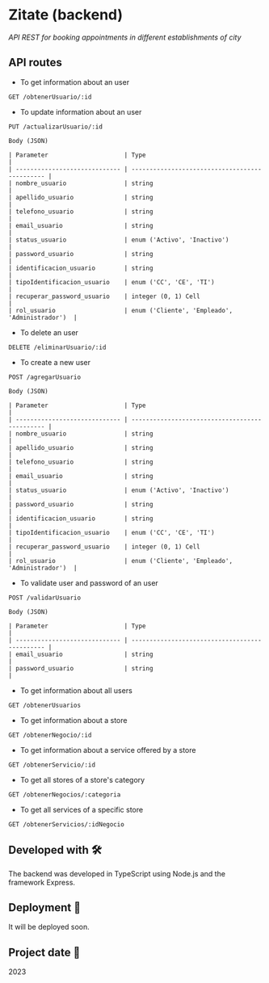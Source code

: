 # Zitate (backend)

_API REST for booking appointments in different establishments of city_




## API routes

* To get information about an user
```
GET /obtenerUsuario/:id
```

* To update information about an user
```
PUT /actualizarUsuario/:id
```

```
Body (JSON)

| Parameter                     | Type                                           |
| ----------------------------- | ---------------------------------------------- |
| nombre_usuario                | string                                         |
| apellido_usuario              | string                                         |
| telefono_usuario              | string                                         |
| email_usuario                 | string                                         |
| status_usuario                | enum ('Activo', 'Inactivo')                    |
| password_usuario              | string                                         |
| identificacion_usuario        | string                                         |
| tipoIdentificacion_usuario    | enum ('CC', 'CE', 'TI')                        |
| recuperar_password_usuario    | integer (0, 1) Cell                            |
| rol_usuario                   | enum ('Cliente', 'Empleado', 'Administrador')  |
```

* To delete an user
```
DELETE /eliminarUsuario/:id
```

* To create a new user
```
POST /agregarUsuario
```

```
Body (JSON)

| Parameter                     | Type                                           |
| ----------------------------- | ---------------------------------------------- |
| nombre_usuario                | string                                         |
| apellido_usuario              | string                                         |
| telefono_usuario              | string                                         |
| email_usuario                 | string                                         |
| status_usuario                | enum ('Activo', 'Inactivo')                    |
| password_usuario              | string                                         |
| identificacion_usuario        | string                                         |
| tipoIdentificacion_usuario    | enum ('CC', 'CE', 'TI')                        |
| recuperar_password_usuario    | integer (0, 1) Cell                            |
| rol_usuario                   | enum ('Cliente', 'Empleado', 'Administrador')  |
```

* To validate user and password of an user
```
POST /validarUsuario
```

```
Body (JSON)

| Parameter                     | Type                                           |
| ----------------------------- | ---------------------------------------------- |
| email_usuario                 | string                                         |
| password_usuario              | string                                         |
```

* To get information about all users
```
GET /obtenerUsuarios
```

* To get information about a store
```
GET /obtenerNegocio/:id
```

* To get information about a service offered by a store
```
GET /obtenerServicio/:id
```

* To get all stores of a store's category
```
GET /obtenerNegocios/:categoria
```

* To get all services of a specific store
```
GET /obtenerServicios/:idNegocio
```




## Developed with 🛠️

The backend was developed in TypeScript using Node.js and the framework Express.




## Deployment 🚀

It will be deployed soon.




## Project date 📌

2023
